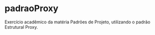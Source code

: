 # padraoProxy
Exercício acadêmico da matéria Padrões de Projeto, utilizando o padrão Estrutural Proxy.
